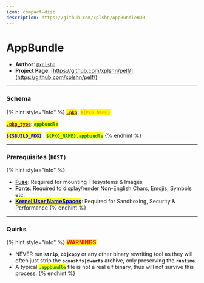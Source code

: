 ```yaml
---
icon: compact-disc
description: https://github.com/xplshn/AppBundleHUB
---
```


# AppBundle

* **Author**: [`@xplshn`](https://github.com/xplshn)
* **Project Page**: [https://github.com/xplshn/pelf/](https://github.com/xplshn/pelf/)

***

### Schema

{% hint style="info" %}
[<mark style="color:purple;">**`.pkg`**</mark>](../../sbuild/specification/2.pkg.md): <mark style="color:orange;">**`${PKG_NAME}`**</mark>

[<mark style="color:purple;">**`.pkg_type`**</mark>](../../sbuild/specification/2.pkg.md): <mark style="color:green;">**`appbundle`**</mark>

<mark style="color:blue;">**`${SBUILD_PKG}`**</mark> : <mark style="color:green;">**`${PKG_NAME}.appbundle`**</mark>
{% endhint %}

***

### **Prerequisites (`HOST)`**

{% hint style="info" %}
* [**Fuse**](errors-and-quirks/fuse.md): Required for mounting Filesystems & Images
* [**Fonts**](errors-and-quirks/fonts.md): Required to display/render Non-English Chars, Emojis, Symbols etc.
* [<mark style="color:blue;">**Kernel User NameSpaces**</mark>](errors-and-quirks/namespaces.md): Required for Sandboxing, Security & Performance
{% endhint %}

***

### Quirks

{% hint style="info" %}
<mark style="color:red;">**WARNINGS**</mark>

* NEVER run **`strip`**, **`objcopy`** or any other binary rewriting tool as they will often just strip the **`squashfs|dwarfs`** archive, only preserving the **`runtime`**.
* A typical <mark style="color:green;">**`.appbundle`**</mark> file is not a real elf binary, thus will not survive this process.
{% endhint %}
